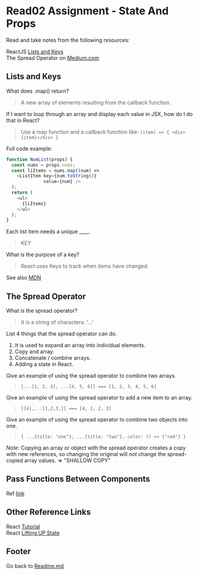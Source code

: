 # Read02 Assignment - State And Props

Read and take notes from the following resources:

ReactJS [Lists and Keys](https://reactjs.org/docs/lists-and-keys.html)  
The Spread Operator on [Medium.com](https://medium.com/coding-at-dawn/how-to-use-the-spread-operator-in-javascript-b9e4a8b06fab)  

## Lists and Keys

What does .map() return?

> A new array of elements resulting from the callback function.  

If I want to loop through an array and display each value in JSX, how do I do that in React?

> Use a map function and a callback function like: `(item) => { <div>{item}</div> }`  

Full code example:

```javascript
function NumList(props) {
  const nums = props.nums;
  const liItems = nums.map((num) =>
    <ListItem key={num.toString()}
              value={num} />
  );
  return (
    <ul>
      {liItems}
    </ul>
  );
}
```

Each list item needs a unique ____.

> KEY  

What is the purpose of a key?

> React uses Keys to track when items have changed.  

See also [MDN](https://developer.mozilla.org/en-US/docs/Web/JavaScript/Reference/Global_Objects/Array/map)  

## The Spread Operator

What is the spread operator?

> It is a  string of characters: '...'  

List 4 things that the spread operator can do.

1. It is used to expand an array into individual elements.  
2. Copy and array.  
3. Concatenate / combine arrays.  
4. Adding a state in React.  

Give an example of using the spread operator to combine two arrays.

> `[...[1, 2, 3], ...[4, 5, 6]] === [1, 2, 3, 4, 5, 6]`  

Give an example of using the spread operator to add a new item to an array.

> `[[4],...[1,2,3,]] === [4, 1, 2, 3]`  

Give an example of using the spread operator to combine two objects into one.

> `{ ...{title: "one"}, ...{title: "two"}, color: () => {"red"} }`  

*Note*: Copying an array or object with the spread operator creates a copy with new references, so changing the original will *not* change the spread-copied array values. => "SHALLOW COPY" 

## Pass Functions Between Components

Ref [link](https://www.youtube.com/watch?v=c05OL7XbwXU)  

## Other Reference Links

React [Tutorial](https://reactjs.org/tutorial/tutorial.html)  
React [Lifting UP State](https://reactjs.org/docs/lifting-state-up.html)  

## Footer

Go back to [Readme.md](../README.html)  
